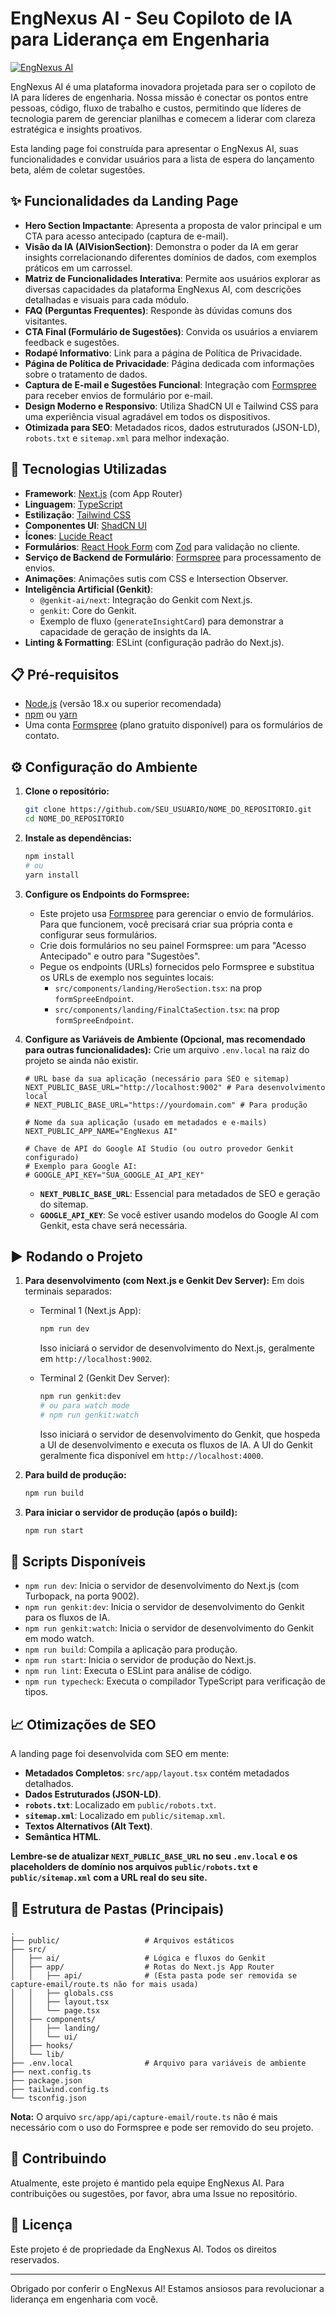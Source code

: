 
# EngNexus AI - Seu Copiloto de IA para Liderança em Engenharia

[![EngNexus AI](./public/images/engnexusia1.png)](https://engnexusia.com)

EngNexus AI é uma plataforma inovadora projetada para ser o copiloto de IA para líderes de engenharia. Nossa missão é conectar os pontos entre pessoas, código, fluxo de trabalho e custos, permitindo que líderes de tecnologia parem de gerenciar planilhas e comecem a liderar com clareza estratégica e insights proativos.

Esta landing page foi construída para apresentar o EngNexus AI, suas funcionalidades e convidar usuários para a lista de espera do lançamento beta, além de coletar sugestões.

## ✨ Funcionalidades da Landing Page

*   **Hero Section Impactante**: Apresenta a proposta de valor principal e um CTA para acesso antecipado (captura de e-mail).
*   **Visão da IA (AIVisionSection)**: Demonstra o poder da IA em gerar insights correlacionando diferentes domínios de dados, com exemplos práticos em um carrossel.
*   **Matriz de Funcionalidades Interativa**: Permite aos usuários explorar as diversas capacidades da plataforma EngNexus AI, com descrições detalhadas e visuais para cada módulo.
*   **FAQ (Perguntas Frequentes)**: Responde às dúvidas comuns dos visitantes.
*   **CTA Final (Formulário de Sugestões)**: Convida os usuários a enviarem feedback e sugestões.
*   **Rodapé Informativo**: Link para a página de Política de Privacidade.
*   **Página de Política de Privacidade**: Página dedicada com informações sobre o tratamento de dados.
*   **Captura de E-mail e Sugestões Funcional**: Integração com [Formspree](https://formspree.io/) para receber envios de formulário por e-mail.
*   **Design Moderno e Responsivo**: Utiliza ShadCN UI e Tailwind CSS para uma experiência visual agradável em todos os dispositivos.
*   **Otimizada para SEO**: Metadados ricos, dados estruturados (JSON-LD), `robots.txt` e `sitemap.xml` para melhor indexação.

## 🚀 Tecnologias Utilizadas

*   **Framework**: [Next.js](https://nextjs.org/) (com App Router)
*   **Linguagem**: [TypeScript](https://www.typescriptlang.org/)
*   **Estilização**: [Tailwind CSS](https://tailwindcss.com/)
*   **Componentes UI**: [ShadCN UI](https://ui.shadcn.com/)
*   **Ícones**: [Lucide React](https://lucide.dev/)
*   **Formulários**: [React Hook Form](https://react-hook-form.com/) com [Zod](https://zod.dev/) para validação no cliente.
*   **Serviço de Backend de Formulário**: [Formspree](https://formspree.io/) para processamento de envios.
*   **Animações**: Animações sutis com CSS e Intersection Observer.
*   **Inteligência Artificial (Genkit)**:
    *   `@genkit-ai/next`: Integração do Genkit com Next.js.
    *   `genkit`: Core do Genkit.
    *   Exemplo de fluxo (`generateInsightCard`) para demonstrar a capacidade de geração de insights da IA.
*   **Linting & Formatting**: ESLint (configuração padrão do Next.js).

## 📋 Pré-requisitos

*   [Node.js](https://nodejs.org/) (versão 18.x ou superior recomendada)
*   [npm](https://www.npmjs.com/) ou [yarn](https://yarnpkg.com/)
*   Uma conta [Formspree](https://formspree.io/) (plano gratuito disponível) para os formulários de contato.

## ⚙️ Configuração do Ambiente

1.  **Clone o repositório:**
    ```bash
    git clone https://github.com/SEU_USUARIO/NOME_DO_REPOSITORIO.git
    cd NOME_DO_REPOSITORIO
    ```

2.  **Instale as dependências:**
    ```bash
    npm install
    # ou
    yarn install
    ```

3.  **Configure os Endpoints do Formspree:**
    *   Este projeto usa [Formspree](https://formspree.io/) para gerenciar o envio de formulários. Para que funcionem, você precisará criar sua própria conta e configurar seus formulários.
    *   Crie dois formulários no seu painel Formspree: um para "Acesso Antecipado" e outro para "Sugestões".
    *   Pegue os endpoints (URLs) fornecidos pelo Formspree e substitua os URLs de exemplo nos seguintes locais:
        *   `src/components/landing/HeroSection.tsx`: na prop `formSpreeEndpoint`.
        *   `src/components/landing/FinalCtaSection.tsx`: na prop `formSpreeEndpoint`.

4.  **Configure as Variáveis de Ambiente (Opcional, mas recomendado para outras funcionalidades):**
    Crie um arquivo `.env.local` na raiz do projeto se ainda não existir.
    ```env
    # URL base da sua aplicação (necessário para SEO e sitemap)
    NEXT_PUBLIC_BASE_URL="http://localhost:9002" # Para desenvolvimento local
    # NEXT_PUBLIC_BASE_URL="https://yourdomain.com" # Para produção

    # Nome da sua aplicação (usado em metadados e e-mails)
    NEXT_PUBLIC_APP_NAME="EngNexus AI"

    # Chave de API do Google AI Studio (ou outro provedor Genkit configurado)
    # Exemplo para Google AI:
    # GOOGLE_API_KEY="SUA_GOOGLE_AI_API_KEY"
    ```
    *   **`NEXT_PUBLIC_BASE_URL`**: Essencial para metadados de SEO e geração do sitemap.
    *   **`GOOGLE_API_KEY`**: Se você estiver usando modelos do Google AI com Genkit, esta chave será necessária.

## ▶️ Rodando o Projeto

1.  **Para desenvolvimento (com Next.js e Genkit Dev Server):**
    Em dois terminais separados:

    *   Terminal 1 (Next.js App):
        ```bash
        npm run dev
        ```
        Isso iniciará o servidor de desenvolvimento do Next.js, geralmente em `http://localhost:9002`.

    *   Terminal 2 (Genkit Dev Server):
        ```bash
        npm run genkit:dev
        # ou para watch mode
        # npm run genkit:watch
        ```
        Isso iniciará o servidor de desenvolvimento do Genkit, que hospeda a UI de desenvolvimento e executa os fluxos de IA. A UI do Genkit geralmente fica disponível em `http://localhost:4000`.

2.  **Para build de produção:**
    ```bash
    npm run build
    ```

3.  **Para iniciar o servidor de produção (após o build):**
    ```bash
    npm run start
    ```

## 📜 Scripts Disponíveis

*   `npm run dev`: Inicia o servidor de desenvolvimento do Next.js (com Turbopack, na porta 9002).
*   `npm run genkit:dev`: Inicia o servidor de desenvolvimento do Genkit para os fluxos de IA.
*   `npm run genkit:watch`: Inicia o servidor de desenvolvimento do Genkit em modo watch.
*   `npm run build`: Compila a aplicação para produção.
*   `npm run start`: Inicia o servidor de produção do Next.js.
*   `npm run lint`: Executa o ESLint para análise de código.
*   `npm run typecheck`: Executa o compilador TypeScript para verificação de tipos.

## 📈 Otimizações de SEO

A landing page foi desenvolvida com SEO em mente:

*   **Metadados Completos**: `src/app/layout.tsx` contém metadados detalhados.
*   **Dados Estruturados (JSON-LD)**.
*   **`robots.txt`**: Localizado em `public/robots.txt`.
*   **`sitemap.xml`**: Localizado em `public/sitemap.xml`.
*   **Textos Alternativos (Alt Text)**.
*   **Semântica HTML**.

**Lembre-se de atualizar `NEXT_PUBLIC_BASE_URL` no seu `.env.local` e os placeholders de domínio nos arquivos `public/robots.txt` e `public/sitemap.xml` com a URL real do seu site.**

## 🎨 Estrutura de Pastas (Principais)

```
.
├── public/                   # Arquivos estáticos
├── src/
│   ├── ai/                   # Lógica e fluxos do Genkit
│   ├── app/                  # Rotas do Next.js App Router
│   │   ├── api/              # (Esta pasta pode ser removida se capture-email/route.ts não for mais usada)
│   │   ├── globals.css
│   │   ├── layout.tsx
│   │   └── page.tsx
│   ├── components/
│   │   ├── landing/
│   │   └── ui/
│   ├── hooks/
│   └── lib/
├── .env.local                # Arquivo para variáveis de ambiente
├── next.config.ts
├── package.json
├── tailwind.config.ts
└── tsconfig.json
```

**Nota:** O arquivo `src/app/api/capture-email/route.ts` não é mais necessário com o uso do Formspree e pode ser removido do seu projeto.

## 🤝 Contribuindo

Atualmente, este projeto é mantido pela equipe EngNexus AI. Para contribuições ou sugestões, por favor, abra uma Issue no repositório.

## 📄 Licença

Este projeto é de propriedade da EngNexus AI. Todos os direitos reservados.

---

Obrigado por conferir o EngNexus AI! Estamos ansiosos para revolucionar a liderança em engenharia com você.
